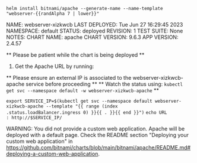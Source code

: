 `helm install bitnami/apache --generate-name --name-template "webserver-{{randAlpha 7 | lower}}"`

NAME: webserver-xizkwcb
LAST DEPLOYED: Tue Jun 27 16:29:45 2023
NAMESPACE: default
STATUS: deployed
REVISION: 1
TEST SUITE: None
NOTES:
CHART NAME: apache
CHART VERSION: 9.6.3
APP VERSION: 2.4.57

** Please be patient while the chart is being deployed **

1. Get the Apache URL by running:

** Please ensure an external IP is associated to the webserver-xizkwcb-apache service before proceeding **
** Watch the status using: `kubectl get svc --namespace default -w webserver-xizkwcb-apache` **

  `export SERVICE_IP=$(kubectl get svc --namespace default webserver-xizkwcb-apache --template "{{ range (index .status.loadBalancer.ingress 0) }}{{ . }}{{ end }}")`
  `echo URL            : http://$SERVICE_IP/`


WARNING: You did not provide a custom web application. Apache will be deployed with a default page. Check the README section "Deploying your custom web application" in https://github.com/bitnami/charts/blob/main/bitnami/apache/README.md#deploying-a-custom-web-application.
